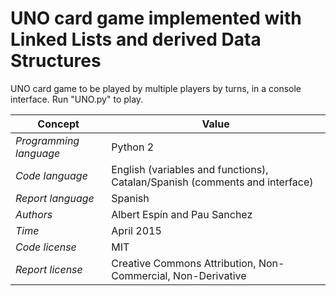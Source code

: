# UNO card game implemented with Linked Lists and derived Data Structures

UNO card game to be played by multiple players by turns, in a console interface. Run "UNO.py" to play.


| Concept | Value |
| ------------- | ------------- |
| *Programming language*  | Python 2 |
| *Code language*  | English (variables and functions), Catalan/Spanish (comments and interface) |
| *Report language*  | Spanish |
| *Authors* | Albert Espín and Pau Sanchez |
| *Time*  | April 2015  |
| *Code license*  | MIT |
| *Report license*  | Creative Commons Attribution, Non-Commercial, Non-Derivative |

